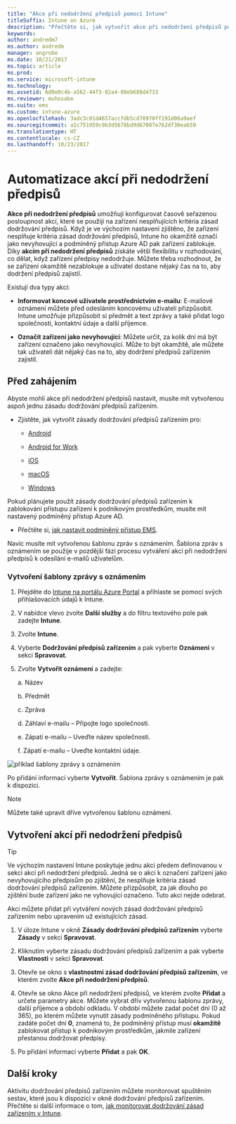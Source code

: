 ```yaml
---
title: "Akce při nedodržení předpisů pomocí Intune"
titleSuffix: Intune on Azure
description: "Přečtěte si, jak vytvořit akce při nedodržení předpisů pomocí Intune."
keywords: 
author: andredm7
ms.author: andredm
manager: angrobe
ms.date: 10/21/2017
ms.topic: article
ms.prod: 
ms.service: microsoft-intune
ms.technology: 
ms.assetid: 6d0e0c4b-a562-44f3-82a4-80eb688d4733
ms.reviewer: muhosabe
ms.suite: ems
ms.custom: intune-azure
ms.openlocfilehash: 3adc3c01d4657accfdb5cd70970ff191d06a9aef
ms.sourcegitcommit: a1c751959c9b3d5678bd9d67007e762df30eab59
ms.translationtype: HT
ms.contentlocale: cs-CZ
ms.lasthandoff: 10/23/2017
---
```

# <a name="automate-actions-for-noncompliance"></a>Automatizace akcí při nedodržení předpisů

**Akce při nedodržení předpisů** umožňují konfigurovat časově seřazenou posloupnost akcí, které se použijí na zařízení nesplňujících kritéria zásad dodržování předpisů. Když je ve výchozím nastavení zjištěno, že zařízení nesplňuje kritéria zásad dodržování předpisů, Intune ho okamžitě označí jako nevyhovující a podmíněný přístup Azure AD pak zařízení zablokuje. Díky **akcím při nedodržení předpisů** získáte větší flexibilitu v rozhodování, co dělat, když zařízení předpisy nedodržuje. Můžete třeba rozhodnout, že se zařízení okamžitě nezablokuje a uživatel dostane nějaký čas na to, aby dodržení předpisů zajistil.

Existují dva typy akcí:

-   **Informovat koncové uživatele prostřednictvím e-mailu**: E-mailové oznámení můžete před odesláním koncovému uživateli přizpůsobit. Intune umožňuje přizpůsobit si předmět a text zprávy a také přidat logo společnosti, kontaktní údaje a další příjemce.

-   **Označit zařízení jako nevyhovující**: Můžete určit, za kolik dní má být zařízení označeno jako nevyhovující. Může to být okamžitě, ale můžete tak uživateli dát nějaký čas na to, aby dodržení předpisů zařízením zajistil.

## <a name="before-you-begin"></a>Před zahájením

Abyste mohli akce při nedodržení předpisů nastavit, musíte mít vytvořenou aspoň jednu zásadu dodržování předpisů zařízením.

-   Zjistěte, jak vytvořit zásady dodržování předpisů zařízením pro:

    -   [Android](compliance-policy-create-android.md)

    -   [Android for Work](compliance-policy-create-android-for-work.md)

    -   [iOS](compliance-policy-create-ios.md)
    
    -   [macOS](compliance-policy-create-mac-os.md)

    -   [Windows](compliance-policy-create-windows.md)

Pokud plánujete použít zásady dodržování předpisů zařízením k zablokování přístupu zařízení k podnikovým prostředkům, musíte mít nastavený podmíněný přístup Azure AD.

- Přečtěte si, [jak nastavit podmíněný přístup EMS](https://docs.microsoft.com/azure/active-directory/active-directory-conditional-access).

Navíc musíte mít vytvořenou šablonu zpráv s oznámením. Šablona zpráv s oznámením se použije v pozdější fázi procesu vytváření akcí při nedodržení předpisů k odesílání e-mailů uživatelům.

### <a name="to-create-a-notification-message-template"></a>Vytvoření šablony zprávy s oznámením

1. Přejděte do [Intune na portálu Azure Portal](https://portal.azure.com) a přihlaste se pomocí svých přihlašovacích údajů k Intune.

2. V nabídce vlevo zvolte **Další služby** a do filtru textového pole pak zadejte **Intune**.

3. Zvolte **Intune**.

4. Vyberte **Dodržování předpisů zařízením** a pak vyberte **Oznámení** v sekci **Spravovat**.

5. Zvolte **Vytvořit oznámení** a zadejte:

    a.  Název

    b.  Předmět

    c.  Zpráva

    d.  Záhlaví e-mailu – Připojte logo společnosti.

    e.  Zápatí e-mailu – Uveďte název společnosti.

    f.  Zápatí e-mailu – Uveďte kontaktní údaje.

![příklad šablony zprávy s oznámením](./media/actionsfornoncompliance-1.PNG)

Po přidání informací vyberte **Vytvořit**. Šablona zprávy s oznámením je pak k dispozici.

> [!NOTE] 
> Můžete také upravit dříve vytvořenou šablonu oznámení.

## <a name="to-create-actions-for-non-compliance"></a>Vytvoření akcí při nedodržení předpisů

> [!TIP]
> Ve výchozím nastavení Intune poskytuje jednu akci předem definovanou v sekci akcí při nedodržení předpisů. Jedná se o akci k označení zařízení jako nevyhovujícího předpisům po zjištění, že nesplňuje kritéria zásad dodržování předpisů zařízením. Můžete přizpůsobit, za jak dlouho po zjištění bude zařízení jako ne vyhovující označeno. Tuto akci nejde odebrat.

Akci můžete přidat při vytváření nových zásad dodržování předpisů zařízením nebo upravením už existujících zásad.

1.  V úloze Intune v okně **Zásady dodržování předpisů zařízením** vyberte **Zásady** v sekci **Spravovat**.

2.  Kliknutím vyberte zásadu dodržování předpisů zařízením a pak vyberte **Vlastnosti** v sekci **Spravovat**.

3.  Otevře se okno s **vlastnostmi zásad dodržování předpisů zařízením**, ve kterém zvolte **Akce při nedodržení předpisů**.

4.  Otevře se okno Akce při nedodržení předpisů, ve kterém zvolte **Přidat** a určete parametry akce. Můžete vybrat dřív vytvořenou šablonu zprávy, další příjemce a období odkladu. V období můžete zadat počet dní (0 až 365), po kterém můžete vynutit zásady podmíněného přístupu. Pokud zadáte počet dní **0**, znamená to, že podmíněný přístup musí **okamžitě** zablokovat přístup k podnikovým prostředkům, jakmile zařízení přestanou dodržovat předpisy.

5.  Po přidání informací vyberte **Přidat** a pak **OK**.

## <a name="next-steps"></a>Další kroky

Aktivitu dodržování předpisů zařízením můžete monitorovat spuštěním sestav, které jsou k dispozici v okně dodržování předpisů zařízením. Přečtěte si další informace o tom, [jak monitorovat dodržování zásad zařízením v Intune](device-compliance-monitor.md).

